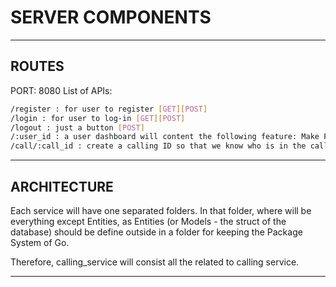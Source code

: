 # SERVER COMPONENTS

---

## ROUTES

PORT: 8080
List of APIs:

```sh
/register : for user to register [GET][POST]
/login : for user to log-in [GET][POST]
/logout : just a button [POST]
/:user_id : a user dashboard will content the following feature: Make Friend, Call Your Friend, Call a Stranger [GET]
/call/:call_id : create a calling ID so that we know who is in the call. [POST]
```

---

## ARCHITECTURE

Each service will have one separated folders. In that folder, where will be everything except Entities, as Entities (or Models - the struct of the database) should be define outside in a folder for keeping the Package System of Go.

Therefore, calling_service will consist all the related to calling service.

---
